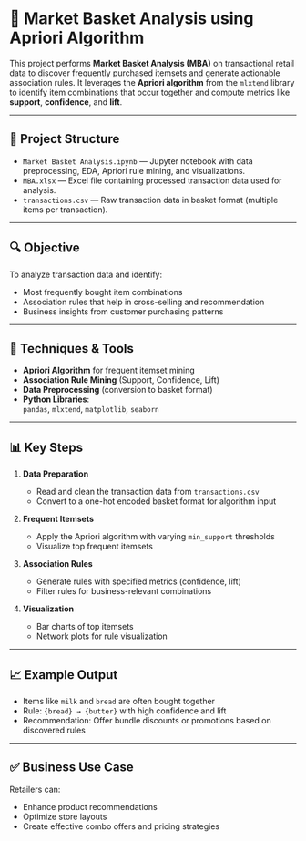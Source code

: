 # 🛒 Market Basket Analysis using Apriori Algorithm

This project performs **Market Basket Analysis (MBA)** on transactional retail data to discover frequently purchased itemsets and generate actionable association rules. It leverages the **Apriori algorithm** from the `mlxtend` library to identify item combinations that occur together and compute metrics like **support**, **confidence**, and **lift**.

---

## 📁 Project Structure

- `Market Basket Analysis.ipynb` — Jupyter notebook with data preprocessing, EDA, Apriori rule mining, and visualizations.
- `MBA.xlsx` — Excel file containing processed transaction data used for analysis.
- `transactions.csv` — Raw transaction data in basket format (multiple items per transaction).

---

## 🔍 Objective

To analyze transaction data and identify:
- Most frequently bought item combinations
- Association rules that help in cross-selling and recommendation
- Business insights from customer purchasing patterns

---

## 🧠 Techniques & Tools

- **Apriori Algorithm** for frequent itemset mining
- **Association Rule Mining** (Support, Confidence, Lift)
- **Data Preprocessing** (conversion to basket format)
- **Python Libraries**:  
  `pandas`, `mlxtend`, `matplotlib`, `seaborn`

---

## 📊 Key Steps

1. **Data Preparation**
   - Read and clean the transaction data from `transactions.csv`
   - Convert to a one-hot encoded basket format for algorithm input

2. **Frequent Itemsets**
   - Apply the Apriori algorithm with varying `min_support` thresholds
   - Visualize top frequent itemsets

3. **Association Rules**
   - Generate rules with specified metrics (confidence, lift)
   - Filter rules for business-relevant combinations

4. **Visualization**
   - Bar charts of top itemsets
   - Network plots for rule visualization

---

## 📈 Example Output

- Items like `milk` and `bread` are often bought together
- Rule: `{bread} → {butter}` with high confidence and lift
- Recommendation: Offer bundle discounts or promotions based on discovered rules

---

## ✅ Business Use Case

Retailers can:
- Enhance product recommendations
- Optimize store layouts
- Create effective combo offers and pricing strategies
